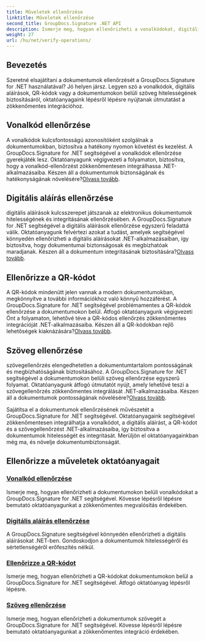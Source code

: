 ```yaml
---
title: Műveletek ellenőrzése
linktitle: Műveletek ellenőrzése
second_title: GroupDocs.Signature .NET API
description: Ismerje meg, hogyan ellenőrizheti a vonalkódokat, digitális aláírásokat, QR-kódokat és szövegeket a dokumentumokban a GroupDocs.Signature .NET segítségével. Lépésről lépésre oktatóanyagok a zökkenőmentes integráció érdekében.
weight: 27
url: /hu/net/verify-operations/
---
```

## Bevezetés

Szeretné elsajátítani a dokumentumok ellenőrzését a GroupDocs.Signature for .NET használatával? Jó helyen jársz. Legyen szó a vonalkódok, digitális aláírások, QR-kódok vagy a dokumentumokon belüli szöveg hitelességének biztosításáról, oktatóanyagaink lépésről lépésre nyújtanak útmutatást a zökkenőmentes integrációhoz.

## Vonalkód ellenőrzése
 A vonalkódok kulcsfontosságú azonosítóként szolgálnak a dokumentumokban, biztosítva a hatékony nyomon követést és kezelést. A GroupDocs.Signature for .NET segítségével a vonalkódok ellenőrzése gyerekjáték lesz. Oktatóanyagunk végigvezeti a folyamaton, biztosítva, hogy a vonalkód-ellenőrzést zökkenőmentesen integrálhassa .NET-alkalmazásaiba. Készen áll a dokumentumok biztonságának és hatékonyságának növelésére?[Olvass tovább](./verify-barcode/).

## Digitális aláírás ellenőrzése
 digitális aláírások kulcsszerepet játszanak az elektronikus dokumentumok hitelességének és integritásának ellenőrzésében. A GroupDocs.Signature for .NET segítségével a digitális aláírások ellenőrzése egyszerű feladattá válik. Oktatóanyagunk felvértezi azokat a tudást, amelyek segítségével könnyedén ellenőrizheti a digitális aláírásokat .NET-alkalmazásaiban, így biztosítva, hogy dokumentumai biztonságosak és megbízhatóak maradjanak. Készen áll a dokumentum integritásának biztosítására?[Olvass tovább](./verify-digital/).

## Ellenőrizze a QR-kódot
 A QR-kódok mindenütt jelen vannak a modern dokumentumokban, megkönnyítve a további információkhoz való könnyű hozzáférést. A GroupDocs.Signature for .NET segítségével problémamentes a QR-kódok ellenőrzése a dokumentumokon belül. Átfogó oktatóanyagunk végigvezeti Önt a folyamaton, lehetővé téve a QR-kódos ellenőrzés zökkenőmentes integrációját .NET-alkalmazásaiba. Készen áll a QR-kódokban rejlő lehetőségek kiaknázására?[Olvass tovább](./verify-qr-code/).

## Szöveg ellenőrzése
 szövegellenőrzés elengedhetetlen a dokumentumtartalom pontosságának és megbízhatóságának biztosításához. A GroupDocs.Signature for .NET segítségével a dokumentumokon belüli szöveg ellenőrzése egyszerű folyamat. Oktatóanyagunk átfogó útmutatót nyújt, amely lehetővé teszi a szövegellenőrzés zökkenőmentes integrálását .NET-alkalmazásaiba. Készen áll a dokumentumok pontosságának növelésére?[Olvass tovább](./verify-text/).

Sajátítsa el a dokumentumok ellenőrzésének művészetét a GroupDocs.Signature for .NET segítségével. Oktatóanyagaink segítségével zökkenőmentesen integrálhatja a vonalkódot, a digitális aláírást, a QR-kódot és a szövegellenőrzést .NET-alkalmazásaiba, így biztosítva a dokumentumok hitelességét és integritását. Merüljön el oktatóanyagainkban még ma, és növelje dokumentumbiztonságát.
## Ellenőrizze a műveletek oktatóanyagait
### [Vonalkód ellenőrzése](./verify-barcode/)
Ismerje meg, hogyan ellenőrizheti a dokumentumokon belüli vonalkódokat a GroupDocs.Signature for .NET segítségével. Kövesse lépésről lépésre bemutató oktatóanyagunkat a zökkenőmentes megvalósítás érdekében.
### [Digitális aláírás ellenőrzése](./verify-digital/)
A GroupDocs.Signature segítségével könnyedén ellenőrizheti a digitális aláírásokat .NET-ben. Gondoskodjon a dokumentumok hitelességéről és sértetlenségéről erőfeszítés nélkül.
### [Ellenőrizze a QR-kódot](./verify-qr-code/)
Ismerje meg, hogyan ellenőrizheti a QR-kódokat dokumentumokon belül a GroupDocs.Signature for .NET segítségével. Átfogó oktatóanyag lépésről lépésre.
### [Szöveg ellenőrzése](./verify-text/)
Ismerje meg, hogyan ellenőrizheti a dokumentumok szövegét a GroupDocs.Signature for .NET segítségével. Kövesse lépésről lépésre bemutató oktatóanyagunkat a zökkenőmentes integráció érdekében.